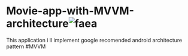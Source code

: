 # Movie-app-with-MVVM-architecture![faea](https://user-images.githubusercontent.com/90522515/162903807-3f2216b3-5dfc-4467-9ccc-4e90271ad015.jpg)

This application i ll implement google recomended android architecture pattern #MVVM 
